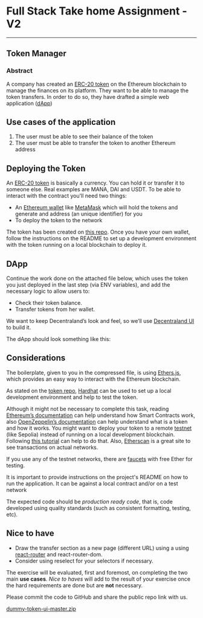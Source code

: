 # Full Stack Take home Assignment - V2

---

## Token Manager

### Abstract

A company has created an [ERC-20 token](https://ethereum.org/en/developers/docs/standards/tokens/erc-20/) on the Ethereum blockchain to manage the finances on its platform. They want to be able to manage the token transfers. In order to do so, they have drafted a simple web application ([dApp](https://ethereum.org/en/dapps/#what-are-dapps))

## Use cases of the application

1. The user must be able to see their balance of the token
2. The user must be able to transfer the token to another Ethereum address

## Deploying the Token

An [ERC-20 token](https://ethereum.org/en/developers/docs/standards/tokens/erc-20/) is basically a currency. You can hold it or transfer it to someone else. Real examples are MANA, DAI and USDT. To be able to interact with the contract you'll need two things:

- An [Ethereum wallet](https://ethereum.org/en/wallets/) like [MetaMask](https://metamask.io/) which will hold the tokens and generate and address (an unique identifier) for you
- To deploy the token to the network

The token has been created on [this repo](https://github.com/decentraland/dummy-token). Once you have your own wallet, follow the instructions on the README to set up a development environment with the token running on a local blockchain to deploy it.

## DApp

Continue the work done on the attached file below, which uses the token you just deployed in the last step (via ENV variables), and add the necessary logic to allow users to:

- Check their token balance.
- Transfer tokens from her wallet.

We want to keep Decentraland’s look and feel, so we’ll use [Decentraland UI](https://github.com/decentraland/ui/) to build it.

The dApp should look something like this:

[](https://lh3.googleusercontent.com/qH33GA65KRMOIAWetYuWWKb4Wd7LD7gaaKcI3eQ-HSAB-bL74zXvIkipEi9I4EqrfFkpBlKPGPvSolie86YvoNz4v4-mi5Z42HkfEPvr7cIscyErPHuAbYDr5JjAO8APXuxnQEH6)

## Considerations

The boilerplate, given to you in the compressed file, is using [Ethers.js](https://github.com/ethers-io/ethers.js/), which provides an easy way to interact with the Ethereum blockchain.

As stated on the [token repo](https://github.com/decentraland/dummy-token), [Hardhat](https://hardhat.org/getting-started/) can be used to set up a local development environment and help to test the token.

Although it might not be necessary to complete this task, reading [Ethereum’s documentation](https://ethereum.org/en/developers/) can help understand how Smart Contracts work, also [OpenZeppelin’s documentation](https://docs.openzeppelin.com/contracts/4.x/) can help understand what is a token and how it works. You might want to deploy your token to a remote [testnet](https://ethereum.org/en/developers/docs/networks/#ethereum-testnets) (like Sepolia) instead of running on a local development blockchain. Following [this tutorial](https://hardhat.org/tutorial/) can help to do that. Also, [Etherscan](https://etherscan.io/) is a great site to see transactions on actual networks.

If you use any of the testnet networks, there are [faucets](https://cloud.google.com/application/web3/faucet/ethereum/sepolia) with free Ether for testing.

It is important to provide instructions on the project's README on how to run the application. It can be against a local contract and/or on a test network

The expected code should be *production ready code*, that is, code developed using quality standards (such as consistent formatting, testing, etc).

## Nice to have

- Draw the transfer section as a new page (different URL) using a using [react-router](https://github.com/remix-run/react-router) and react-router-dom.
- Consider using reselect for your selectors if necessary.

The exercise will be evaluated, first and foremost, on completing the two main **use cases**. *Nice to haves* will add to the result of your exercise once the hard requirements are done but are **not** necessary.

Please commit the code to GitHub and share the public repo link with us.

[dummy-token-ui-master.zip](dummy-token-ui-master.zip)
